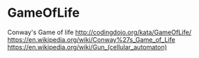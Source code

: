 # GameOfLife
Conway's Game of life
http://codingdojo.org/kata/GameOfLife/
https://en.wikipedia.org/wiki/Conway%27s_Game_of_Life
https://en.wikipedia.org/wiki/Gun_(cellular_automaton)
